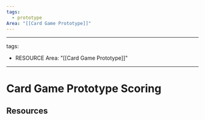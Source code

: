 ```yaml
---
tags:
  - prototype
Area: "[[Card Game Prototype]]"
---
```

---
tags:
  - RESOURCE
Area: "[[Card Game Prototype]]"
---

# Card Game Prototype Scoring


## Resources

